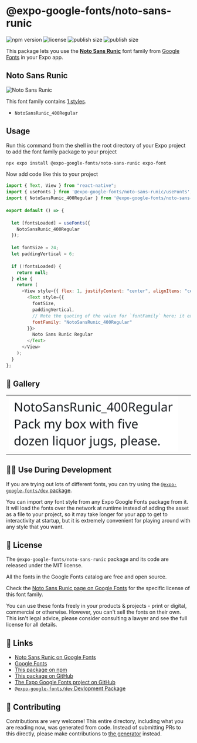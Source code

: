 # @expo-google-fonts/noto-sans-runic

![npm version](https://flat.badgen.net/npm/v/@expo-google-fonts/noto-sans-runic)
![license](https://flat.badgen.net/github/license/expo/google-fonts)
![publish size](https://flat.badgen.net/packagephobia/install/@expo-google-fonts/noto-sans-runic)
![publish size](https://flat.badgen.net/packagephobia/publish/@expo-google-fonts/noto-sans-runic)

This package lets you use the [**Noto Sans Runic**](https://fonts.google.com/specimen/Noto+Sans+Runic) font family from [Google Fonts](https://fonts.google.com/) in your Expo app.

## Noto Sans Runic

![Noto Sans Runic](./font-family.png)

This font family contains [1 styles](#-gallery).

- `NotoSansRunic_400Regular`

## Usage

Run this command from the shell in the root directory of your Expo project to add the font family package to your project

```sh
npx expo install @expo-google-fonts/noto-sans-runic expo-font
```

Now add code like this to your project

```js
import { Text, View } from "react-native";
import { useFonts } from '@expo-google-fonts/noto-sans-runic/useFonts';
import { NotoSansRunic_400Regular } from '@expo-google-fonts/noto-sans-runic/400Regular';

export default () => {

  let [fontsLoaded] = useFonts({
    NotoSansRunic_400Regular
  });

  let fontSize = 24;
  let paddingVertical = 6;

  if (!fontsLoaded) {
    return null;
  } else {
    return (
      <View style={{ flex: 1, justifyContent: "center", alignItems: "center" }}>
        <Text style={{
          fontSize,
          paddingVertical,
          // Note the quoting of the value for `fontFamily` here; it expects a string!
          fontFamily: "NotoSansRunic_400Regular"
        }}>
          Noto Sans Runic Regular
        </Text>
      </View>
    );
  }
};
```

## 🔡 Gallery


||||
|-|-|-|
|![NotoSansRunic_400Regular](./400Regular/NotoSansRunic_400Regular.ttf.png)||||


## 👩‍💻 Use During Development

If you are trying out lots of different fonts, you can try using the [`@expo-google-fonts/dev` package](https://github.com/expo/google-fonts/tree/master/font-packages/dev#readme).

You can import _any_ font style from any Expo Google Fonts package from it. It will load the fonts over the network at runtime instead of adding the asset as a file to your project, so it may take longer for your app to get to interactivity at startup, but it is extremely convenient for playing around with any style that you want.


## 📖 License

The `@expo-google-fonts/noto-sans-runic` package and its code are released under the MIT license.

All the fonts in the Google Fonts catalog are free and open source.

Check the [Noto Sans Runic page on Google Fonts](https://fonts.google.com/specimen/Noto+Sans+Runic) for the specific license of this font family.

You can use these fonts freely in your products & projects - print or digital, commercial or otherwise. However, you can't sell the fonts on their own. This isn't legal advice, please consider consulting a lawyer and see the full license for all details.

## 🔗 Links

- [Noto Sans Runic on Google Fonts](https://fonts.google.com/specimen/Noto+Sans+Runic)
- [Google Fonts](https://fonts.google.com/)
- [This package on npm](https://www.npmjs.com/package/@expo-google-fonts/noto-sans-runic)
- [This package on GitHub](https://github.com/expo/google-fonts/tree/master/font-packages/noto-sans-runic)
- [The Expo Google Fonts project on GitHub](https://github.com/expo/google-fonts)
- [`@expo-google-fonts/dev` Devlopment Package](https://github.com/expo/google-fonts/tree/master/font-packages/dev)

## 🤝 Contributing

Contributions are very welcome! This entire directory, including what you are reading now, was generated from code. Instead of submitting PRs to this directly, please make contributions to [the generator](https://github.com/expo/google-fonts/tree/master/packages/generator) instead.
